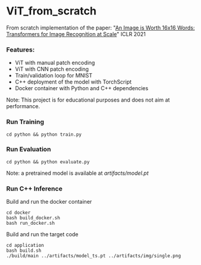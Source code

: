 # ViT_from_scratch
From scratch implementation of the paper: "[An Image is Worth 16x16 Words: Transformers for Image Recognition at Scale](https://arxiv.org/pdf/2010.11929)" ICLR 2021

### Features:
- ViT with manual patch encoding
- ViT with CNN patch encoding
- Train/validation loop for MNIST
- C++ deployment of the model with TorchScript
- Docker container with Python and C++ dependencies

Note: This project is for educational purposes and does not aim at performance.

### Run Training
```
cd python && python train.py
```

### Run Evaluation
```
cd python && python evaluate.py
```
Note: a pretrained model is available at _artifacts/model.pt_


### Run C++ Inference
Build and run the docker container
```
cd docker
bash build_docker.sh
bash run_docker.sh
```
Build and run the target code
```
cd application
bash build.sh
./build/main ../artifacts/model_ts.pt ../artifacts/img/single.png
```
